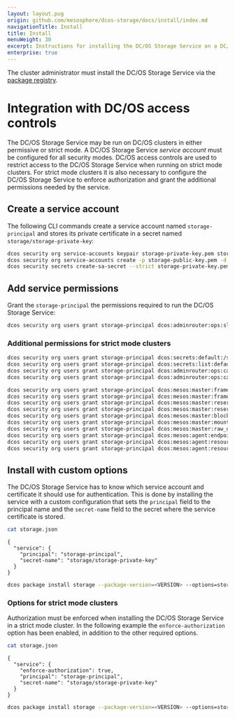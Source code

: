```yaml
---
layout: layout.pug
origin: github.com/mesosphere/dcos-storage/docs/install/index.md
navigationTitle: Install
title: Install
menuWeight: 30
excerpt: Instructions for installing the DC/OS Storage Service on a DC/OS cluster
enterprise: true
---
```


The cluster administrator must install the DC/OS Storage Service via the [package registry](./package-registry-based/).

# Integration with DC/OS access controls

The DC/OS Storage Service may be run on DC/OS clusters in either permissive or strict mode.
A DC/OS Storage Service *service account* must be configured for all security modes.
DC/OS access controls are used to restrict access to the DC/OS Storage Service when running on strict mode clusters.
For strict mode clusters it is also necessary to configure the DC/OS Storage Service to enforce authorization and grant the additional permissions needed by the service.

## Create a service account

The following CLI commands create a service account named `storage-principal` and stores its private certificate in a secret named `storage/storage-private-key`:

```bash
dcos security org service-accounts keypair storage-private-key.pem storage-public-key.pem
dcos security org service-accounts create -p storage-public-key.pem -d "DSS service account" storage-principal
dcos security secrets create-sa-secret --strict storage-private-key.pem storage-principal storage/storage-private-key
```

## Add service permissions

Grant the `storage-principal` the permissions required to run the DC/OS Storage Service:

```bash
dcos security org users grant storage-principal dcos:adminrouter:ops:slave full
```

### Additional permissions for strict mode clusters

```bash
dcos security org users grant storage-principal dcos:secrets:default:/storage/\* full
dcos security org users grant storage-principal dcos:secrets:list:default:/storage read
dcos security org users grant storage-principal dcos:adminrouter:ops:ca:rw full
dcos security org users grant storage-principal dcos:adminrouter:ops:ca:ro full

dcos security org users grant storage-principal dcos:mesos:master:framework:principal:storage-principal full
dcos security org users grant storage-principal dcos:mesos:master:framework:role full
dcos security org users grant storage-principal dcos:mesos:master:reservation delete
dcos security org users grant storage-principal dcos:mesos:master:reservation:role full
dcos security org users grant storage-principal dcos:mesos:master:block_disk:role full
dcos security org users grant storage-principal dcos:mesos:master:mount_disk:role full
dcos security org users grant storage-principal dcos:mesos:master:raw_disk:role full
dcos security org users grant storage-principal dcos:mesos:agent:endpoint:path:/api/v1 full
dcos security org users grant storage-principal dcos:mesos:agent:resource_provider_config full
dcos security org users grant storage-principal dcos:mesos:agent:resource_provider read
```

## Install with custom options

The DC/OS Storage Service has to know which service account and certificate it should use for authentication.
This is done by installing the service with a custom configuration that sets the `principal` field to the principal name and the `secret-name` field to the secret where the service certificate is stored.

```bash
cat storage.json
```
```
{
  "service": {
    "principal": "storage-principal",
    "secret-name": "storage/storage-private-key"
  }
}
```
```bash
dcos package install storage --package-version=<VERSION> --options=storage.json
```

### Options for strict mode clusters

Authorization must be enforced when installing the DC/OS Storage Service in a strict mode cluster.
In the following example the `enforce-authorization` option has been enabled, in addition to the other required options.

```bash
cat storage.json
```
```
{
  "service": {
    "enforce-authorization": true,
    "principal": "storage-principal",
    "secret-name": "storage/storage-private-key"
  }
}
```
```bash
dcos package install storage --package-version=<VERSION> --options=storage.json
```
